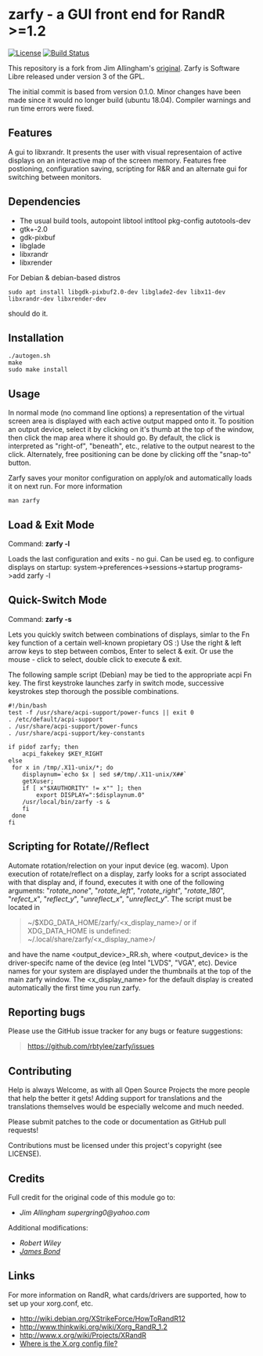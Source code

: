 # zarfy - a GUI front end for RandR >=1.2
[![License](http://img.shields.io/badge/license-GPLv3-blue.svg?colorB=9977bb&style=plastic)](https://github.com/rbtylee/zarfy/blob/master/LICENSE)
[![Build Status](https://travis-ci.com/rbtylee/zarfy.svg?branch=master)](https://travis-ci.com/rbtylee/zarfy)

This repository is a fork from Jim Allingham's [original](https://sourceforge.net/projects/zarfy/). Zarfy is Software Libre released under version 3 of the GPL.

The initial commit is based from version 0.1.0. Minor changes have been made since it would no longer build (ubuntu 18.04). Compiler warnings and run time errors were fixed.

## Features

A gui to libxrandr. It presents the user with visual representaion of active displays on an interactive map of
the screen memory. Features free postioning, configuration saving, scripting for R&R and an alternate gui for switching between monitors.

## Dependencies

*   The usual build tools, autopoint libtool intltool pkg-config  autotools-dev
*   gtk+-2.0
*   gdk-pixbuf
*   libglade
*   libxrandr
*   libxrender

For Debian & debian-based distros

```sudo apt install libgdk-pixbuf2.0-dev libglade2-dev libx11-dev libxrandr-dev libxrender-dev```

should do it.

## Installation
```ShellSession
./autogen.sh
make
sudo make install
```

## Usage

In  normal  mode (no command line options) a representation of the virtual screen area is displayed with each 
active output mapped  onto  it. To  position  an  output device, select it by clicking on it's thumb at the top of the
window, then click the map area where it should go. By default, the click is interpreted as "right-of", "beneath", 
etc., relative to the output nearest to the click. Alternately, free  positioning  can be done by clicking off the "snap-to" button.

Zarfy  saves  your  monitor configuration on apply/ok and automatically loads it on next run. For more information

```ShellSession
man zarfy
```

## Load & Exit Mode

Command: **zarfy -l**

Loads the last configuration and exits - no gui.
Can be used eg. to configure displays on startup:
system->preferences->sessions->startup programs->add zarfy -l

## Quick-Switch Mode

Command: **zarfy -s**

Lets you quickly switch between combinations of displays, simlar to
the Fn key function of a certain well-known propietary OS :)
Use the right & left arrow keys to step between combos, Enter to
select & exit. Or use the mouse - click to select, double click to
execute & exit.

The following sample script (Debian) may be tied to the appropriate
acpi Fn key. The first keystroke launches zarfy in switch mode,
successive keystrokes step thorough the possible combinations.

```Shell
#!/bin/bash
test -f /usr/share/acpi-support/power-funcs || exit 0
. /etc/default/acpi-support
. /usr/share/acpi-support/power-funcs
. /usr/share/acpi-support/key-constants

if pidof zarfy; then
	acpi_fakekey $KEY_RIGHT
else 
 for x in /tmp/.X11-unix/*; do
    displaynum=`echo $x | sed s#/tmp/.X11-unix/X##`
    getXuser;
    if [ x"$XAUTHORITY" != x"" ]; then
        export DISPLAY=":$displaynum.0"
	/usr/local/bin/zarfy -s &
    fi
 done
fi
```

## Scripting for Rotate//Reflect

Automate rotation/relection on your input device (eg. wacom).
Upon execution of rotate/reflect on a display, zarfy looks for
a script associated with that display and, if found, executes it
with one of the following arguments: "_rotate_none_", "_rotate_left_",
"_rotate_right_", "_rotate_180_", "_refect_x_", "_reflect_y_", "_unreflect_x_",
"_unreflect_y_". The script must be located in

> ~/$XDG_DATA_HOME/zarfy/<x_display_name>/ 
> or if XDG_DATA_HOME is undefined:
> ~/.local/share/zarfy/<x_display_name>/

and have the name <output_device>_RR.sh, where <output_device>
is the driver-specifc name of the device (eg Intel "LVDS", "VGA", etc).
Device names for your system are displayed under the thumbnails
at the top of the main zarfy window. The <x_display_name> for the
default display is created automatically the first time you run zarfy.

## Reporting bugs

Please use the GitHub issue tracker for any bugs or feature suggestions:

> <https://github.com/rbtylee/zarfy/issues>

## Contributing

Help is always Welcome, as with all Open Source Projects the more people that help the better it gets!
Adding support for translations and the translations themselves would be especially welcome and much needed.

Please submit patches to the code or documentation as GitHub pull requests!

Contributions must be licensed under this project's copyright (see LICENSE). 

## Credits

Full credit for the original code of this module go to:
*   _Jim Allingham supergring0@yahoo.com_

Additional modifications:
*   _Robert Wiley_
*   _[James Bond](http://chiselapp.com/user/jamesbond/repository/zarfy/home)_

## Links

For more information on RandR, what cards/drivers are supported,
how to set up your xorg.conf, etc.

*   <http://wiki.debian.org/XStrikeForce/HowToRandR12>
*   <http://www.thinkwiki.org/wiki/Xorg_RandR_1.2>
*   <http://www.x.org/wiki/Projects/XRandR>
*   [Where is the X.org config file?](https://askubuntu.com/questions/4662/where-is-the-x-org-config-file-how-do-i-configure-x-there)
